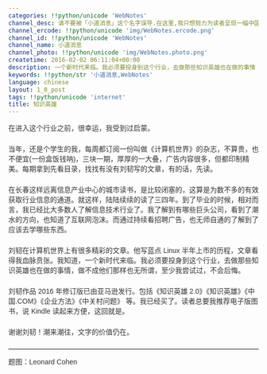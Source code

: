 ```yaml
---
categories: !!python/unicode 'WebNotes'
channel_desc: 请不要被「小道消息」这个名字误导.在这里,我只想努力为读者呈现一幅中国互联网的清明上河图.
channel_ercode: !!python/unicode 'img/WebNotes.ercode.png'
channel_id: !!python/unicode 'WebNotes'
channel_name: 小道消息
channel_photo: !!python/unicode 'img/WebNotes.photo.png'
createtime: 2016-02-02 06:11:04+00:00
description: 一个新时代来临。我必须要投身到这个行业，去做那些知识英雄也在做的事情
keywords: !!python/str '小道消息,WebNotes'
language: chinese
layout: 1_0_post
tags: !!python/unicode 'internet'
title: 知识英雄
---
```

<div class="rich_media_content" id="js_content">
<p style="font-family: Avenir, sans-serif; border: 0px; margin-top: 2px; margin-bottom: 22px; outline: 0px; color: rgb(51, 51, 51); white-space: normal;">
         在进入这个行业之前，很幸运，我受到过启蒙。
        </p>
<p style="font-family: Avenir, sans-serif; border: 0px; margin-top: 2px; margin-bottom: 22px; outline: 0px; color: rgb(51, 51, 51); white-space: normal;">
         当年，还是个学生的我，每周都订阅一份叫做《计算机世界》的杂志，不算贵，也不便宜(一份盒饭钱呐)，三块一期，厚厚的一大叠，广告内容很多，但都印制精美。每期拿到先看目录，找找有没有刘韧写的文章，有的话，先读。
        </p>
<p style="font-family: Avenir, sans-serif; border: 0px; margin-top: 2px; margin-bottom: 22px; outline: 0px; color: rgb(51, 51, 51); white-space: normal;">
         在长春这样远离信息产业中心的城市读书，是比较闭塞的，这算是为数不多的有效获取行业信息的通道。就这样，陆陆续续的读了三四年。到了毕业的时候，相对而言，我已经比大多数人了解信息技术行业了。我了解到有哪些巨头公司，看到了潮水的方向，也知道了互联网泡沫。而通过持续看招聘广告，也无师自通的了解到了应该去学哪些东西。
        </p>
<p style="font-family: Avenir, sans-serif; border: 0px; margin-top: 2px; margin-bottom: 22px; outline: 0px; color: rgb(51, 51, 51); white-space: normal;">
         刘韧在计算机世界上有很多精彩的文章。他写蓝点 Linux 半年上市的历程，文章看得我血脉贲张。我知道，一个新时代来临。我必须要投身到这个行业，去做那些知识英雄也在做的事情，做不成他们那样也无所谓，至少我尝试过，不会后悔。
        </p>
<p style="font-family: Avenir, sans-serif; border: 0px; margin-top: 2px; margin-bottom: 22px; outline: 0px; color: rgb(51, 51, 51); white-space: normal;">
         刘韧作品 2016 年修订版已由亚马逊发行。包括《知识英雄 2.0》《知识英雄》《中国.COM》《企业方法》《中关村问题》 等。我已经买了。读者总要我推荐电子版图书，说 Kindle 读起来方便，这回就是。
        </p>
<p style="font-family: Avenir, sans-serif; border: 0px; margin-top: 2px; margin-bottom: 22px; outline: 0px; color: rgb(51, 51, 51); white-space: normal;">
         谢谢刘韧！潮来潮往，文字的价值仍在。
        </p>
<hr style="font-family: Avenir, sans-serif; border-right-width: 0px; border-bottom-width: 0px; border-left-width: 0px; border-top-style: solid; border-top-color: rgb(234, 234, 234); height: 1px; margin-top: 1em; margin-bottom: 1em; color: rgb(51, 51, 51); white-space: normal;"/>
<p style="font-family: Avenir, sans-serif; border: 0px; margin-top: 2px; margin-bottom: 22px; outline: 0px; color: rgb(51, 51, 51); white-space: normal;">
         题图：Leonard Cohen
        </p>
<p style="font-family: Avenir, sans-serif; border: 0px; margin-top: 2px; margin-bottom: 22px; outline: 0px; color: rgb(51, 51, 51); white-space: normal;">
<span style="color: rgb(84, 84, 84); font-family: arial, sans-serif; font-size: small; font-variant-ligatures: normal; font-variant-position: normal; font-variant-numeric: normal; font-variant-alternates: normal; font-variant-east-asian: normal; line-height: 18.2px;  widows: 1; background-color: rgb(255, 255, 255);">
</span>
<br/>
</p>
</div>